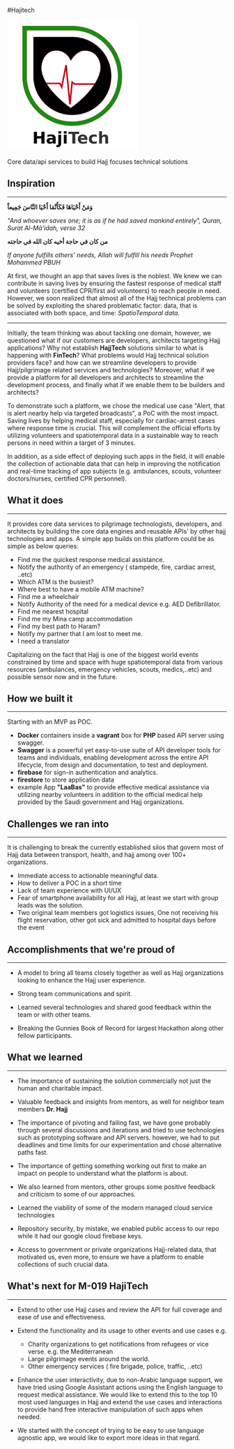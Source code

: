 #Hajitech

![HajiTech Logo](./images/logo-300.png)

Core data/api services to build Hajj focuses technical solutions

## Inspiration

----

**وَمَنْ أَحْيَاهَا فَكَأَنَّمَا أَحْيَا النَّاسَ جَمِيعاً**

_"And whoever saves one; it is as if he had saved mankind entirely", Quran, Surat Al-Mā'idah, verse 32_

**من كان في حاجة أخيه كان الله في حاجته**

_If anyone fulfills others' needs, Allah will fulfill his needs Prophet Mohammed PBUH_

At first, we thought an app that saves lives is the noblest. We knew we can contribute in saving lives by ensuring the fastest response of medical staff and volunteers (certified CPR/first aid volunteers)  to reach people in need. However, we soon realized that almost all of the Hajj technical problems can be solved by exploiting the shared problematic factor: data, that is associated with both space, and time: _SpatioTemporal data_.

-----------------

Initially, the team thinking was about tackling one domain, however, we questioned what if our customers are developers, architects targeting Hajj applications? Why not establish **HajjTech** solutions similar to what is happening with **FinTech**? What problems would Hajj technical solution providers face? and how can we streamline developers to provide Hajj/pilgrimage related services and technologies? Moreover, what if we provide a platform for all developers and architects to streamline the development process, and finally what if we enable them to be builders and architects?

To demonstrate such a platform, we chose the medical use case "Alert, that is alert nearby help via targeted broadcasts", a PoC with the most impact. Saving lives by helping medical staff, especially for cardiac-arrest cases where response time is crucial. This will complement the official efforts by utilizing volunteers and spatiotemporal data in a sustainable way to reach persons in need within a target of 3 minutes.

In addition, as a side effect of deploying such apps in the field, it will enable the collection of actionable data that can help in improving the notification and real-time tracking of app subjects (e.g. ambulances, scouts, volunteer doctors/nurses, certified CPR personnel).

## What it does

----

It provides core data services to pilgrimage technologists, developers, and architects by building the core data engines and reusable APIs' by other hajj technologies and apps. A simple app builds on this platform could be as simple as below queries:

 * Find me the quickest response medical assistance.
 * Notify the authority of an emergency ( stampede, fire, cardiac arrest, ..etc)
 * Which ATM is the busiest?
 * Where best to have a mobile ATM machine?
 * Find me a wheelchair
 * Notify Authority of the need for a medical device e.g. AED Defibrillator.
 * Find me nearest hospital
 * Find me my Mina camp accommodation
 * Find my best path to Haram?
 * Notify my partner that I am lost to meet me.
 * I need a translator

Capitalizing on the fact that Hajj is one of the biggest world events constrained by time and space with huge spatiotemporal data from various resources (ambulances, emergency vehicles, scouts, medics,..etc)  and possible sensor now and in the future.

## How we built it

----

Starting with an MVP as POC. 

* **Docker** containers inside a **vagrant** box for **PHP** based API server using swagger.
* **Swagger** is a powerful yet easy-to-use suite of API developer tools for teams and individuals, enabling development across the entire API lifecycle, from design and documentation, to test and deployment.
* **firebase** for sign-in authentication and analytics.
* **firestore** to store application data
* example App **"LaaBas"** to provide effective medical assistance via utilizing nearby volunteers in addition to the official medical help provided by the Saudi government and Hajj organizations.

## Challenges we ran into

---

It is challenging to break the currently established silos that govern most of Hajj data between transport, health, and hajj among over 100+ organizations.

* Immediate access to actionable meaningful data.
* How to deliver a POC in a short time
* Lack of team experience with UI/UX
* Fear of smartphone availability for all Hajj, at least we start with group leads was the solution.
* Two original team members got logistics issues, One not receiving his flight reservation, other got sick and admitted to hospital days before the event

## Accomplishments that we're proud of

----


*  A model to bring all teams closely together as well as Hajj organizations looking to enhance the Hajj user experience.

* Strong team communications and spirit.
* Learned several technologies and shared good feedback within the team or with other teams.
* Breaking the Gunnies Book of Record for largest Hackathon along other fellow participants.

## What we learned

-----


 * The importance of sustaining the solution commercially not just the human and charitable impact.
 * Valuable feedback and insights from mentors, as well for neighbor team members **Dr. Hajj**
 * The importance of pivoting and failing fast, we have gone probably through several discussions and iterations and tried to use technologies such as prototyping software and API servers. however, we had to put deadlines and time limits for our experimentation and chose alternative paths fast.

 * The importance of getting something working out first to make an impact on people to understand what the platform is about.

 * We also learned from mentors, other groups some positive feedback and criticism to some of our approaches.

 * Learned the viability of some of  the modern managed cloud service technologies

 * Repository security, by mistake, we enabled public access to our repo while it had our google cloud firebase keys.

* Access to government or private organizations Hajj-related data, that motivated us, even more, to ensure we have a platform to enable collections of such crucial data.

## What's next for M-019 HajiTech

-----

* Extend to other use Hajj cases and review the API for full coverage and ease of use and effectiveness.
* Extend the functionality and its usage to other events and use cases e.g. 
  *  Charity organizations to get notifications from refugees or vice verse. e.g. the Mediterranean
  *  Large pilgrimage events around the world.
  * Other emergency services ( fire brigade, police, traffic, ..etc)

*  Enhance the user interactivity, due to non-Arabic language support, we have tried using Google Assistant actions using the English language to request medical assistance. We would like to extend this to the top 10 most used languages in Hajj and extend the use cases and interactions to provide hand free interactive manipulation of such apps when needed.

* We started with the concept of trying to be easy to use language agnostic app, we would like to export more ideas in that regard.
